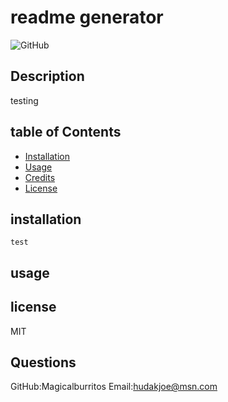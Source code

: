 

  # readme generator

  ![GitHub](https://img.shields.io/github/license/Magicalburritos/week9-readme)
  
## Description

testing

## table of Contents
* [Installation](#installation)
* [Usage](#usage)
* [Credits](#credits)
* [License](#license)

## installation

```
test
```

## usage

 
 
## license
MIT

## Questions
GitHub:Magicalburritos
Email:hudakjoe@msn.com
